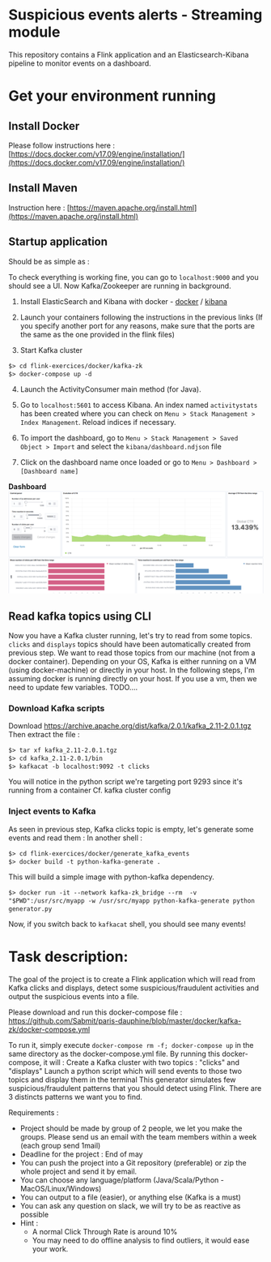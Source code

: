 # Suspicious events alerts - Streaming module

This repository contains a Flink application and an Elasticsearch-Kibana pipeline to monitor events on a dashboard.

# Get your environment running

## Install Docker

Please follow instructions here : [https://docs.docker.com/v17.09/engine/installation/](https://docs.docker.com/v17.09/engine/installation/)

## Install Maven

Instruction here : [https://maven.apache.org/install.html](https://maven.apache.org/install.html)

## Startup application

Should be as simple as :

To check everything is working fine, you can go to `localhost:9000` and you should see a UI.
Now Kafka/Zookeeper are running in background.

1. Install ElasticSearch and Kibana with docker - [docker](https://www.elastic.co/guide/en/elasticsearch/reference/current/docker.html) / [kibana](https://www.elastic.co/guide/en/kibana/current/docker.html)

2. Launch your containers following the instructions in the previous links (If you specify another port for any reasons, make sure that the ports are the same as the one provided in the flink files)

3. Start Kafka cluster

```
$> cd flink-exercices/docker/kafka-zk
$> docker-compose up -d
```

4. Launch the ActivityConsumer main method (for Java).

5. Go to `localhost:5601` to access Kibana. An index named `activitystats` has been created where you can check on
`Menu > Stack Management > Index Management`. Reload indices if necessary.

6. To import the dashboard, go to `Menu > Stack Management > Saved Object > Import` and select the `kibana/dashboard.ndjson` file

7. Click on the dashboard name once loaded or go to `Menu > Dashboard > [Dashboard name]`


**Dashboard**
![alt text](./quickstart/data/dashboard.png)


## Read kafka topics using CLI

Now you have a Kafka cluster running, let's try to read from some topics.
`clicks` and `displays` topics should have been automatically created from previous step.
We want to read those topics from our machine (not from a docker container).
Depending on your OS, Kafka is either running on a VM (using docker-machine) or directly in your host.
In the following steps, I'm assuming docker is running directly on your host.
If you use a vm, then we need to update few variables.
TODO....

### Download Kafka scripts
Download https://archive.apache.org/dist/kafka/2.0.1/kafka_2.11-2.0.1.tgz
Then extract the file :
```
$> tar xf kafka_2.11-2.0.1.tgz
$> cd kafka_2.11-2.0.1/bin
$> kafkacat -b localhost:9092 -t clicks
```

You will notice in the python script we're targeting port 9293 since it's running from a container
Cf. kafka cluster config

### Inject events to Kafka

As seen in previous step, Kafka clicks topic is empty, let's generate some events and read them :
In another shell :
```
$> cd flink-exercices/docker/generate_kafka_events
$> docker build -t python-kafka-generate .
```
This will build a simple image with python-kafka dependency.
```
$> docker run -it --network kafka-zk_bridge --rm  -v "$PWD":/usr/src/myapp -w /usr/src/myapp python-kafka-generate python generator.py
```

Now, if you switch back to `kafkacat` shell, you should see many events!


# Task description:

The goal of the project is to create a Flink application which will read from Kafka clicks and displays, detect some suspicious/fraudulent activities and output the suspicious events into a file.

Please download and run this docker-compose file : https://github.com/Sabmit/paris-dauphine/blob/master/docker/kafka-zk/docker-compose.yml

To run it, simply execute `docker-compose rm -f; docker-compose up` in the same directory as the docker-compose.yml file.
By running this docker-compose, it will :
Create a Kafka cluster with two topics : "clicks" and "displays"
Launch a python script which will send events to those two topics and display them in the terminal
This generator simulates few suspicious/fraudulent patterns that you should detect using Flink.
There are 3 distincts patterns we want you to find.

Requirements :
* Project should be made by group of 2 people, we let you make the groups. Please send us an email with the team members within a week (each group send 1mail)
* Deadline for the project : End of may
* You can push the project into a Git repository (preferable) or zip the whole project and send it by email.
* You can choose any language/platform (Java/Scala/Python - MacOS/Linux/Windows)
* You can output to a file (easier), or anything else (Kafka is a must)
* You can ask any question on slack, we will try to be as reactive as possible
* Hint :
  * A normal Click Through Rate is around 10%
  * You may need to do offline analysis to find outliers, it would ease your work.
